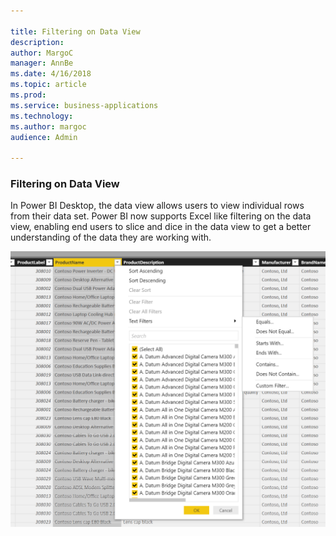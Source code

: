 ```yaml
---

title: Filtering on Data View
description: 
author: MargoC
manager: AnnBe
ms.date: 4/16/2018
ms.topic: article
ms.prod: 
ms.service: business-applications
ms.technology: 
ms.author: margoc
audience: Admin

---
```

### Filtering on Data View

In Power BI Desktop, the data view allows users to view individual rows from
their data set. Power BI now supports Excel like filtering on the data view,
enabling end users to slice and dice in the data view to get a better
understanding of the data they are working with.

![cid:image002.png@01D3CBF1.3E916830](media/filtering-on-data-view-1.png "cid:image002.png@01D3CBF1.3E916830")
<!-- Picture 2 -->

